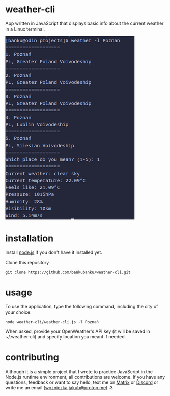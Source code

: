 # weather-cli
App written in JavaScript that displays basic info about the current weather in a Linux terminal. 

![screenshot showing example usage of an app](screenshot.png)

# installation 
Install [node.js](https://nodejs.org) if you don't have it installed yet.

Clone this repository
```shell
git clone https://github.com/bankubanku/weather-cli.git
```

# usage
To use the application, type the following command, including the city of your choice:
```shell
node weather-cli/weather-cli.js -l Poznań
```

When asked, provide your OpenWeather's API key (it will be saved in ~/.weather-cli) and specify location you meant if needed. 

# contributing 
Although it is a simple project that I wrote to practice JavaScript in the Node.js runtime environment, all contributions are welcome. If you have any questions, feedback or want to say hello, text me on [Matrix](https://matrix.to/#/@banku:envs.net) or [Discord](https://discordapp.com/users/414446828235259905) or write me an email (wozniczka.jakub@proton.me) :3 
